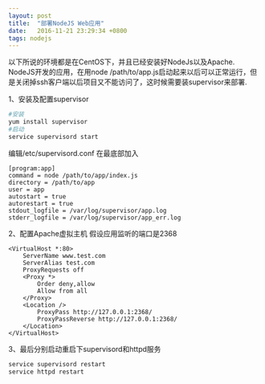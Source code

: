 ```yaml
---
layout: post
title:  "部署NodeJS Web应用"
date:   2016-11-21 23:29:34 +0800
tags: nodejs
---
```


以下所说的环境都是在CentOS下，并且已经安装好NodeJs以及Apache.  
NodeJS开发的应用，在用node /path/to/app.js启动起来以后可以正常运行，但是关闭掉ssh客户端以后项目又不能访问了，这时候需要装supervisor来部署.  

1、安装及配置supervisor  
```bash
#安装
yum install supervisor
#启动
service supervisord start
```    

编辑/etc/supervisord.conf 在最底部加入 
```
[program:app]
command = node /path/to/app/index.js 
directory = /path/to/app
user = app
autostart = true
autorestart = true
stdout_logfile = /var/log/supervisor/app.log
stderr_logfile = /var/log/supervisor/app_err.log
```

2、配置Apache虚拟主机
假设应用监听的端口是2368    
```
<VirtualHost *:80>
    ServerName www.test.com
    ServerAlias test.com
    ProxyRequests off
    <Proxy *>
        Order deny,allow
        Allow from all
    </Proxy>
    <Location />
        ProxyPass http://127.0.0.1:2368/
        ProxyPassReverse http://127.0.0.1:2368/
    </Location>
</VirtualHost>
```    

3、最后分别启动重启下supervisord和httpd服务
```bash
service supervisord restart
service httpd restart
```